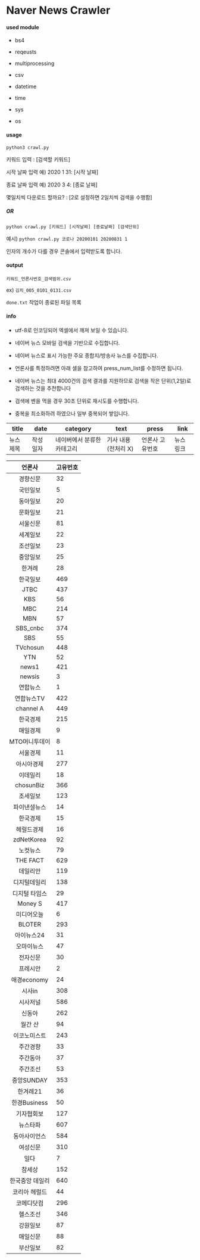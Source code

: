 # Naver News Crawler

#### used module

- bs4
- reqeusts

- multiprocessing

- csv
- datetime
- time
- sys
- os

#### usage

`python3 crawl.py`

키워드 입력 : [검색할 키워드]

시작 날짜 입력 예) 2020 1 31: [시작 날짜]

종료 날짜 입력 예) 2020 3 4: [종료 날짜]

몇일치씩 다운로드 할까요? : [2로 설정하면 2일치씩 검색을 수행함]

##### OR

`python crawl.py [키워드] [시작날짜] [종료날짜] [검색단위]`

예시) `python crawl.py 코로나 20200101 20200831 1`

인자의 개수가 다를 경우 콘솔에서 입력받도록 합니다.

#### output

`키워드_언론사번호_검색범위.csv`

ex) `김치_005_0101_0131.csv`

`done.txt` 작업이 종료된 파일 목록

#### info

- utf-8로 인코딩되어 엑셀에서 깨져 보일 수 있습니다.

- 네이버 뉴스 모바일 검색을 기반으로 수집합니다.
- 네이버 뉴스로 표시 가능한 주요 종합지/방송사 뉴스를 수집합니다.
- 언론사를 특정하려면 아래 셀을 참고하여 press_num_list를 수정하면 됩니다.
- 네이버 뉴스는 최대 4000건의 검색 결과를 지원하므로 검색을 작은 단위(1,2일)로 검색하는 것을 추천합니다
- 검색에 벤을 먹을 경우 30초 단위로 재시도를 수행합니다.
- 중복을 최소화하려 하였으나 일부 중복되어 쌓입니다.

| title     | date      | category                   | text                | press           | link      |
| --------- | --------- | -------------------------- | ------------------- | --------------- | --------- |
| 뉴스 제목 | 작성 일자 | 네이버에서 분류한 카테고리 | 기사 내용(전처리 X) | 언론사 고유번호 | 뉴스 링크 |

|     언론사      | 고유번호 |
| :-------------: | -------- |
|    경향신문     | 32       |
|    국민일보     | 5        |
|    동아일보     | 20       |
|    문화일보     | 21       |
|    서울신문     | 81       |
|    세계일보     | 22       |
|    조선일보     | 23       |
|    중앙일보     | 25       |
|     한겨례      | 28       |
|    한국일보     | 469      |
|      JTBC       | 437      |
|       KBS       | 56       |
|       MBC       | 214      |
|       MBN       | 57       |
|    SBS_cnbc     | 374      |
|       SBS       | 55       |
|    TVchosun     | 448      |
|       YTN       | 52       |
|      news1      | 421      |
|     newsis      | 3        |
|    연합뉴스     | 1        |
|   연합뉴스TV    | 422      |
|    channel A    | 449      |
|    한국경제     | 215      |
|    매일경제     | 9        |
|  MTO머니투데이  | 8        |
|    서울경제     | 11       |
|   아시아경제    | 277      |
|    이데일리     | 18       |
|    chosunBiz    | 366      |
|    조세일보     | 123      |
|  파이낸셜뉴스   | 14       |
|    한국경제     | 15       |
|   헤럴드경제    | 16       |
|   zdNetKorea    | 92       |
|    노컷뉴스     | 79       |
|    THE FACT     | 629      |
|    데일리안     | 119      |
|  디지털데일리   | 138      |
|  디지털 타임스  | 29       |
|     Money S     | 417      |
|   미디어오늘    | 6        |
|     BLOTER      | 293      |
|   아이뉴스24    | 31       |
|   오마이뉴스    | 47       |
|    전자신문     | 30       |
|    프레시안     | 2        |
|   애경economy   | 24       |
|     시사in      | 308      |
|    시사저널     | 586      |
|     신동아      | 262      |
|     월간 산     | 94       |
|  이코노미스트   | 243      |
|    주간경향     | 33       |
|    주간동아     | 37       |
|    주간조선     | 53       |
|   중앙SUNDAY    | 353      |
|    한겨례21     | 36       |
|  한경Business   | 50       |
|   기자협회보    | 127      |
|    뉴스타파     | 607      |
|  동아사이언스   | 584      |
|    여성신문     | 310      |
|      일다       | 7        |
|     참세상      | 152      |
| 한국중앙 데일리 | 640      |
|  코리아 헤럴드  | 44       |
|   코메디닷컴    | 296      |
|    헬스조선     | 346      |
|    강원일보     | 87       |
|    매일신문     | 88       |
|    부산일보     | 82       |
